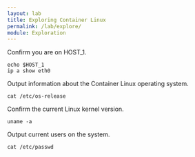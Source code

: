 ```yaml
---
layout: lab
title: Exploring Container Linux
permalink: /lab/explore/
module: Exploration
---
```


Confirm you are on HOST_1.

```
echo $HOST_1
ip a show eth0
```

Output information about the Container Linux operating system.

```
cat /etc/os-release
```

Confirm the current Linux kernel version.

```
uname -a
```

Output current users on the system.

```
cat /etc/passwd
```
